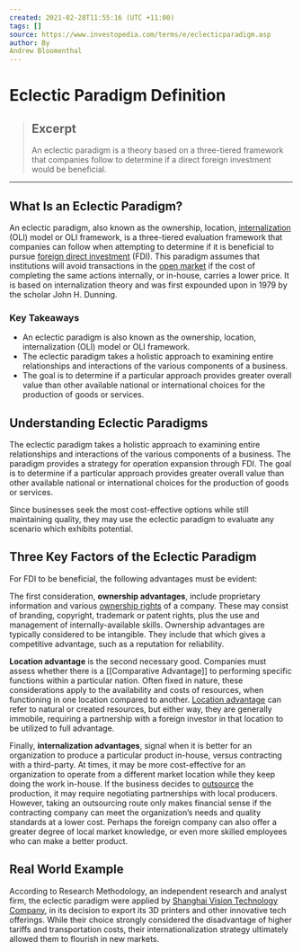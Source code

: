 ```yaml
---
created: 2021-02-28T11:55:16 (UTC +11:00)
tags: []
source: https://www.investopedia.com/terms/e/eclecticparadigm.asp
author: By
Andrew Bloomenthal
---
```


# Eclectic Paradigm Definition

> ## Excerpt
> An eclectic paradigm is a theory based on a three-tiered framework that companies follow to determine if a direct foreign investment would be beneficial.

---
## What Is an Eclectic Paradigm?

An eclectic paradigm, also known as the ownership, location, [internalization](https://www.investopedia.com/terms/i/internalization.asp) (OLI) model or OLI framework, is a three-tiered evaluation framework that companies can follow when attempting to determine if it is beneficial to pursue [foreign direct investment](https://www.investopedia.com/terms/f/foreign-investment.asp) (FDI). This paradigm assumes that institutions will avoid transactions in the [open market](https://www.investopedia.com/terms/o/open-market.asp) if the cost of completing the same actions internally, or in-house, carries a lower price. It is based on internalization theory and was first expounded upon in 1979 by the scholar John H. Dunning.

### Key Takeaways

-   An eclectic paradigm is also known as the ownership, location, internalization (OLI) model or OLI framework.
-   The eclectic paradigm takes a holistic approach to examining entire relationships and interactions of the various components of a business.
-   The goal is to determine if a particular approach provides greater overall value than other available national or international choices for the production of goods or services.

## Understanding Eclectic Paradigms

The eclectic paradigm takes a holistic approach to examining entire relationships and interactions of the various components of a business. The paradigm provides a strategy for operation expansion through FDI. The goal is to determine if a particular approach provides greater overall value than other available national or international choices for the production of goods or services.

Since businesses seek the most cost-effective options while still maintaining quality, they may use the eclectic paradigm to evaluate any scenario which exhibits potential.

## Three Key Factors of the Eclectic Paradigm

For FDI to be beneficial, the following advantages must be evident:

The first consideration, **ownership advantages**, include proprietary information and various [ownership rights](https://www.investopedia.com/terms/a/actual-owner.asp) of a company. These may consist of branding, copyright, trademark or patent rights, plus the use and management of internally-available skills. Ownership advantages are typically considered to be intangible. They include that which gives a competitive advantage, such as a reputation for reliability.

**Location advantage** is the second necessary good. Companies must assess whether there is a [[Comparative Advantage]] to performing specific functions within a particular nation. Often fixed in nature, these considerations apply to the availability and costs of resources, when functioning in one location compared to another. [Location advantage](https://www.investopedia.com/financial-edge/0410/the-5-factors-of-a-good-location.aspx) can refer to natural or created resources, but either way, they are generally immobile, requiring a partnership with a foreign investor in that location to be utilized to full advantage.

Finally, **internalization advantages**, signal when it is better for an organization to produce a particular product in-house, versus contracting with a third-party. At times, it may be more cost-effective for an organization to operate from a different market location while they keep doing the work in-house. If the business decides to [outsource](https://www.investopedia.com/terms/o/outsourcing.asp) the production, it may require negotiating partnerships with local producers. However, taking an outsourcing route only makes financial sense if the contracting company can meet the organization’s needs and quality standards at a lower cost. Perhaps the foreign company can also offer a greater degree of local market knowledge, or even more skilled employees who can make a better product.

## Real World Example

According to Research Methodology, an independent research and analyst firm, the eclectic paradigm were applied by [Shanghai Vision Technology Company](https://research-methodology.net/dunning-eclectic-paradigm/), in its decision to export its 3D printers and other innovative tech offerings. While their choice strongly considered the disadvantage of higher tariffs and transportation costs, their internationalization strategy ultimately allowed them to flourish in new markets.
